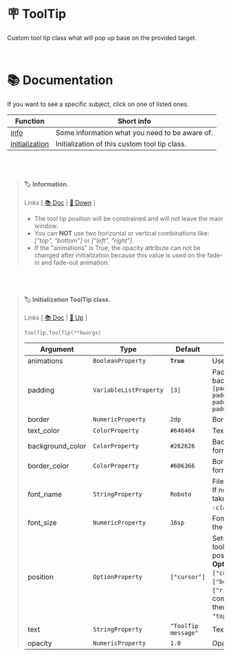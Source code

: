 <!-- https://github.com/ikatyang/emoji-cheat-sheet/blob/master/README.md -->

# :placard: ToolTip
Custom tool tip class what will pop up base on the provided target.

<br />

<!-- []=-=-=-=-=-=-=-=-=-=-=-=-=-=-=-=-=-=[ DOCS ]=-=-=-=-=-=-=-=-=-=-=-=-=-=-=-=-=-=[] -->

# 📚 Documentation
If you want to see a specific subject, click on one of listed ones.

<!-- []=-=-=-=-=-=-=-=-=-=-=-=-=-=-=-=-=-=[ LINK ]=-=-=-=-=-=-=-=-=-=-=-=-=-=-=-=-=-=[] -->
| Function | Short info |
| - | - |
| [info](#label-information) | Some information what you need to be aware of. |
| [initialization](#label-initialization-tooltip-class) | Initialization of this custom tool tip class. |
<!--
| [function](#tag) | info |
-->

<br /><br />

<!-- []=-=-=-=-=-=-=-=-=-=-=-=-=-=-=-=-=-=[ CODE ]=-=-=-=-=-=-=-=-=-=-=-=-=-=-=-=-=-=[] -->

<!-- []=-=-=-=-=-=-=-=-=-=-=-=-=-=-=-=-=-=[ OverlayLayout ]=-=[] -->
> #### :label: Information.
> Links [ [:books: Doc](#-documentation) | [:arrow_down_small: Down](#label-initialization-tooltip-class) ]
> - The tool tip position will be constrained and will not leave the main window.
> - You can **NOT** use two horizontal or vertical combinations like: *["top", "bottom"]* or *["left", "right"]*.
> - If the "animations" is True, the opacity attribute can not be changed after initialization because this value is used on the fade-in and fade-out animation.

<br /><br />

<!-- []=-=-=-=-=-=-=-=-=-=-=-=-=-=-=-=-=-=[ OverlayLayout ]=-=[] -->
> #### :label: Initialization ToolTip class.
> Links [ [:books: Doc](#-documentation) | [:arrow_up_small: Up](#label-information) ]
> ```python3
> ToolTip.ToolTip(**kwargs)
> ```
> | Argument | Type | Default | Description |
> | - | - | - | - |
> | animations | `BooleanProperty` | **`True`** | Use animations. |
> | padding | `VariableListProperty` | `[3]` | Padding between the background and message. <br /> `[padding_left, padding_top, padding_right, padding_bottom]` |
> | border | `NumericProperty` | `2dp` | Border size, in pixels. |
> | text_color | `ColorProperty` | `#646464` | Text color, in RGBA format. |
> | background_color | `ColorProperty` | `#262626` | Background color, in RGBA format. |
> | border_color | `ColorProperty` | `#606366` | Border color, in RGBA format. |
> | font_name | `StringProperty` | `Roboto` | Filename of the font to use. <br /> If not provided, this value is taken from *`:class:`**`kivy.config.Config`***. |
> | font_size | `NumericProperty` | `16sp` | Font size of the text and the line numbers in pixels. |
> | position | `OptionProperty` | `["cursor"]` | Sets the position of the tooltip base on the target position. <br /> **Options:** <br /> `["cursor"]`, `["top"]`, `["bottom"]`, `["left"]`, `["right"]` and combinations of two of them like `["cursor", "top"]`. |
> | text | `StringProperty` | `"ToolTip message"` | Text of the tooltip. |
> | opacity | `NumericProperty` | `1.0` | Opacity of the tooltip. |
<!--
> | arg | `type` | def | info |
-->
